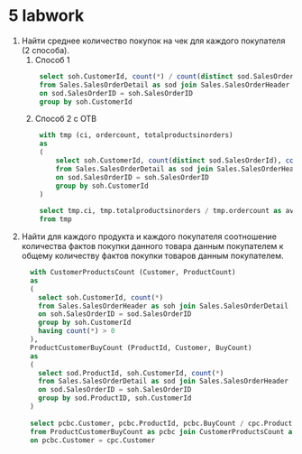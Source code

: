 # 5 labwork

1.  Найти среднее количество покупок на чек для каждого покупателя (2 способа).
    1. Способ 1
       ``` sql
        select soh.CustomerId, count(*) / count(distinct sod.SalesOrderId) as 'avg'
        from Sales.SalesOrderDetail as sod join Sales.SalesOrderHeader as soh
        on sod.SalesOrderID = soh.SalesOrderID
        group by soh.CustomerId
       ```
    2. Способ 2 с ОТВ
       ``` sql
        with tmp (ci, ordercount, totalproductsinorders)
        as
        (
        	select soh.CustomerId, count(distinct sod.SalesOrderId), count(*)
        	from Sales.SalesOrderDetail as sod join Sales.SalesOrderHeader as soh
        	on sod.SalesOrderID = soh.SalesOrderID
        	group by soh.CustomerId
        )
        
        select tmp.ci, tmp.totalproductsinorders / tmp.ordercount as avgproducts
        from tmp
       ```
2. Найти для каждого продукта и каждого покупателя соотношение количества 
фактов покупки данного товара данным покупателем к общему количеству 
фактов покупки товаров данным покупателем.
    ``` sql
      with CustomerProductsCount (Customer, ProductCount)
      as
      (
      	select soh.CustomerId, count(*)
      	from Sales.SalesOrderHeader as soh join Sales.SalesOrderDetail as sod
      	on soh.SalesOrderID = sod.SalesOrderID
      	group by soh.CustomerId
        having count(*) > 0
      ),
      ProductCustomerBuyCount (ProductId, Customer, BuyCount)
      as
      (
      	select sod.ProductId, soh.CustomerId, count(*)
      	from Sales.SalesOrderDetail as sod join Sales.SalesOrderHeader as soh
      	on sod.SalesOrderID = soh.SalesOrderID
      	group by sod.ProductID, soh.CustomerId
      )
      
      select pcbc.Customer, pcbc.ProductId, pcbc.BuyCount / cpc.ProductCount as res
      from ProductCustomerBuyCount as pcbc join CustomerProductsCount as cpc
      on pcbc.Customer = cpc.Customer
    ```
